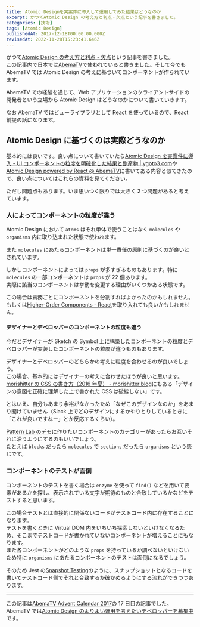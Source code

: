 ```yaml
---
title: Atomic Designを実案件に導入して運用してみた結果はどうなのか
excerpt: かつてAtomic Design の考え方と利点・欠点という記事を書きました。
categories: [技術]
tags: [Atomic Design]
publishedAt: 2017-12-18T00:00:00.000Z
revisedAt: 2022-11-28T15:23:41.646Z
---
```


かつて[Atomic Design の考え方と利点・欠点](http://blog.kubosho.com/entry/using-atomic-design)という記事を書きました。\
この記事内で日本では[AbemaTV](https://abema.tv/)で使われていると書きました。そして今でも AbemaTV では Atomic Design の考えに基づいてコンポーネントが作られています。

AbemaTV での経験を通じて、Web アプリケーションのクライアントサイドの開発者という立場から Atomic Design はどうなのかについて書いていきます。

なお AbemaTV ではビューライブラリとして React を使っているので、React 前提の話になります。

## Atomic Design に基づくのは実際どうなのか

基本的には良いです。良い点について書いていたら[Atomic Design を実案件に導入 - UI コンポーネントの粒度を明確化した結果と副産物 | ygoto3.com](https://ygoto3.com/posts/atomic-design-on-actual-project/)や[Atomic Design powered by React @ AbemaTV](https://www.slideshare.net/ygoto3q/atomic-desigin-powered-by-react-abematv/31)に書いてある内容と似てきたので、良い点についてはこれらの資料を見てください。

ただし問題点もあります。いま思いつく限りでは大きく 2 つ問題があると考えています。

### 人によってコンポーネントの粒度が違う

Atomic Design において `atoms` はそれ単体で使うことはなく `molecules` や `organisms` 内に取り込まれた状態で使われます。

また `molecules` にあたるコンポーネントは単一責任の原則に基づくのが良いとされています。

しかしコンポーネントによっては `props` が多すぎるものもあります。特に `molecules` の一部コンポーネントは `props` が 22 個あります。\
実際に該当のコンポーネントは挙動を変更する理由がいくつかある状態です。

この場合は責務ごとにコンポーネントを分割すればよかったのかもしれません。\
もしくは[Higher-Order Components - React](https://reactjs.org/docs/higher-order-components.html)を取り入れても良いかもしれません。

#### デザイナーとデベロッパーのコンポーネントの粒度も違う

今だとデザイナーが Sketch の Symbol 上に構築したコンポーネントの粒度とデベロッパーが実装したコンポーネントの粒度が違うものもあります。

デザイナーとデベロッパーのどちらかの考えに粒度を合わせるのが良いでしょう。\
この場合、基本的にはデザイナーの考えに合わせたほうが良いと思います。\
[morishitter の CSS の書き方（2016 年夏） - morishitter blog](http://morishitter.hatenablog.com/entry/2016/07/29/204642)にもある「デザインの意図を正確に理解した上で書かれた CSS は破綻しない」です。

とはいえ、自分もあまり余裕がなかったため「なぜこのデザインなのか」をあまり聞けていません（Slack 上でどのデザインにするかやりとりしているときに「これが良いですねー」とか反応するくらい）。

[Pattern Lab のデモ](http://demo.patternlab.io/)に作りたいコンポーネントのカテゴリーがあったらお互いそれに沿うようにするのもいいでしょう。\
たとえば `blocks` だったら `molecules` で `sections` だったら `organisms` という感じです。

### コンポーネントのテストが面倒

コンポーネントのテストを書く場合は `enzyme` を使って `find()` などを用いて要素があるかを探し、表示されている文字が期待のものと合致しているかなどをテストすると思います。

この場合テストとは直接的に関係ないコードがテストコード内に存在することになります。\
テストを書くときに Virtual DOM 内をいちいち探索しないといけなくなるため、そこまでテストコードが書かれていないコンポーネントが増えることにもなります。\
また各コンポーネントがどのような `props` を持っているか調べないといけないため特に `organisms` にあたるコンポーネントのテストは面倒になるでしょう。

そのため Jest の[Snapshot Testing](https://facebook.github.io/jest/docs/en/snapshot-testing.html)のように、スナップショットとなるコードを書いてテストコード側でそれと合致するか確かめるようにする流れができつつあります。

---

この記事は[AbemaTV Advent Calendar 2017](https://adventar.org/calendars/2216)の 17 日目の記事でした。\
AbemaTV では[Atomic Design のよりよい運用を考えたいデベロッパーを募集中](https://recruit.abematv.co.jp/jobs/engineer/)です。
